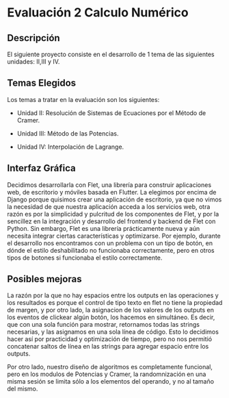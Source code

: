 # Evaluación 2 Calculo Numérico

## Descripción

El siguiente proyecto consiste en el desarrollo de 1 tema de las siguientes unidades: II,III y IV.


## Temas Elegidos

Los temas a tratar en la evaluación son los siguientes:

- Unidad II: Resolución de Sistemas de Ecuaciones por el Método de Cramer.

- Unidad III: Método de las Potencias.

- Unidad IV: Interpolación de Lagrange.


## Interfaz Gráfica

Decidimos desarrollarla con Flet, una librería para construir aplicaciones web, de escritorio y móviles basada en Flutter.
La elegimos por encima de Django porque quisimos crear una aplicación de escritorio, ya que no vimos la necesidad de que nuestra aplicación acceda a los servicios web,
otra razón es por la simplicidad y pulcritud de los componentes de Flet, y por la sencillez en la integración y desarrollo del frontend y backend de Flet con Python. Sin embargo, Flet es una librería prácticamente nueva y aún necesita integrar ciertas características y optimizarse. Por ejemplo, durante el desarrollo nos encontramos con
un problema con un tipo de botón, en dónde el estilo deshabilitado no funcionaba correctamente, pero en otros tipos de botones si funcionaba el estilo correctamente.


## Posibles mejoras
La razón por la que no hay espacios entre los outputs en las operaciones y los resultados es porque el control de tipo texto en flet no tiene la propiedad de margen, y por otro lado, la asignacion de los valores de los outputs en los eventos de clickear algún botón, los hacemos en simultáneo. Es decir, que con una sola función para mostrar, retornamos todas las strings necesarias, y las asignamos en una sola línea de código. Esto lo decidimos hacer así por practicidad y optimización de tiempo, pero no nos permitió concatenar saltos de línea en las strings para agregar espacio entre los outputs.

Por otro lado, nuestro diseño de algoritmos es completamente funcional, pero en los modulos de Potencias y Cramer, la randomnización en una misma sesión se limita sólo a los elementos del operando, y no al tamaño del mismo.
